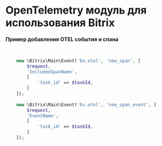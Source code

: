 # OpenTelemetry модуль для использования Bitrix

**Пример добавления OTEL события и спана**

```php

    
    new \Bitrix\Main\Event('bx.otel', 'new_span', [
        $request,
        'IncludedSpanName',
        [
            'task_id' => $taskId,
        ]
    ]);
    
    new \Bitrix\Main\Event('bx.otel', 'new_span_event', [
        $request,
        'EventName',
        [
            'task_id' => $taskId,
        ]
    ]);

```
